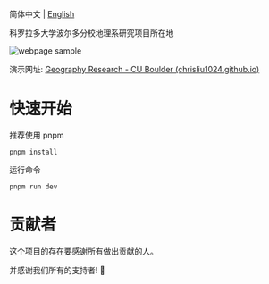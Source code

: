 简体中文 | [English](./README.md)

科罗拉多大学波尔多分校地理系研究项目所在地

![webpage sample](https://github.com/Chrisliu1024/geography-research/blob/master/docs/webpage_sample.png?raw=true)

演示网址: [Geography Research - CU Boulder (chrisliu1024.github.io)](https://chrisliu1024.github.io/geography-research-project/)

# 快速开始

推荐使用 pnpm

```shell
pnpm install
```

运行命令

```shell
pnpm run dev
```

# 贡献者

这个项目的存在要感谢所有做出贡献的人。

并感谢我们所有的支持者! 🙏
